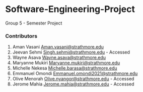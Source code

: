 # Software-Engineering-Project
Group 5 - Semester Project
### Contributors
1.	Aman Vasani	Aman.vasani@strathmore.edu
2.	Jeevan Sehmi	Singh.sehmi@strathmore.edu - Accessed
3.	Wayne Asava	Wayne.asava@strathmore.edu
4.	Maryanne Mukiri	Maryanne.mukiri@strathmore.edu
5.	Michelle Nekesa	Michelle.barasa@strathmore.edu
6.	Emmanuel Omondi	Emmanuel.omondi2021@strathmore.edu
7.	Olive Menorah	Olive.nyangor@strathmore.edu - Accessed
8.	Jerome Mahia	Jerome.mahia@strathmore.edu - Accessed
